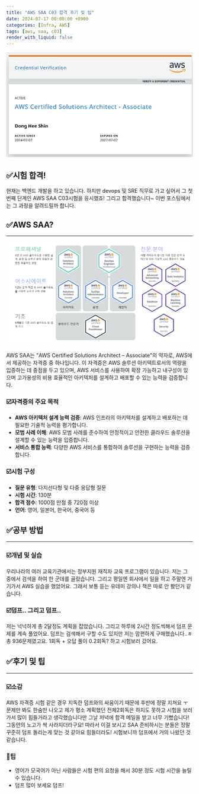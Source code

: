 ```yaml
---
title: "AWS SAA C03 합격 후기 및 팁"
date: 2024-07-17 00:00:00 +0900
categories: [Infra, AWS]
tags: [aws, saa, c03]
render_with_liquid: false
---
```


![Untitled](/assets/img/Infra/AWS/SAA/Untitled.png)

## ✅시험 합격!

현재는 백엔드 개발을 하고 있습니다. 하지만 devops 및 SRE 직무로 가고 싶어서 그 첫번째 단계인 AWS SAA C03시험을 응시했죠! 그리고 합격했습니다~ 이번 포스팅에서는 그 과정을 알려드릴까 합니다.

## ✅AWS SAA?

---

![Untitled](/assets/img/Infra/AWS/SAA/Untitled%201.png)

AWS SAA는 "AWS Certified Solutions Architect – Associate"의 약자로, AWS에서 제공하는 자격증 중 하나입니다. 이 자격증은 AWS 솔루션 아키텍트로서의 역량을 입증하는 데 중점을 두고 있으며, AWS 서비스를 사용하여 확장 가능하고 내구성이 있으며 고가용성의 비용 효율적인 아키텍처를 설계하고 배포할 수 있는 능력을 검증합니다.

### ☑️**자격증의 주요 목적**

- **AWS 아키텍처 설계 능력 검증**: AWS 인프라의 아키텍처를 설계하고 배포하는 데 필요한 기술적 능력을 평가합니다.
- **모범 사례 이해**: AWS 모범 사례를 준수하여 안정적이고 안전한 클라우드 솔루션을 설계할 수 있는 능력을 입증합니다.
- **서비스 통합 능력**: 다양한 AWS 서비스를 통합하여 솔루션을 구현하는 능력을 검증합니다.

### **☑️시험 구성**

- **질문 유형**: 다지선다형 및 다중 응답형 질문
- **시험 시간**: 130분
- **합격 점수**: 1000점 만점 중 720점 이상
- **언어**: 영어, 일본어, 한국어, 중국어 등

## ✅공부 방법

---

### ☑️개념 및 실습

우리나라의 여러 교육기관에서는 정부지원 재직자 교육 프로그램이 있습니다. 저는 그 중에서 검색을 하여 한 군데를 골랐습니다. 그리고 평일엔 회사에서 일을 하고 주말엔 거기가서 AWS 실습을 했었어요. 그래서 보통 듣는 유데미 강의나 책은 따로 안 봤던거 같습니다.

### ☑️덤프.. 그리고 덤프..

저는 넉넉하게 총 2달정도 계획을 잡았습니다. 그리고 하루에 2시간 정도씩해서 덤프 문제를 계속 풀었어요. 덤프는 검색해서 구할 수도 있지만 저는 맘편하게 구매했습니다..ㅎ 총 936문제였고요. 1회독 + 오답 풀이 0.2회독? 하고 시험보러 갔어요.

## ✅후기 및 팁

---

### ☑️소감

AWS 자격증 시험 같은 경우 지독한 덤프와의 싸움이기 때문에 후반에 정말 지쳐요 ㅜ 문제만 봐도 한숨만 나오고 제가 평소 계획했던 전체2회독은 하지도 못하고 시험을 보러 가서 많이 힘들거라고 생각했습니다만 그날 저녁에 합격 메일을 받고 너무 기뻤습니다! 그동안의 노고가 싹 사라지더라구요! 따라서 이걸 보시고 SAA 준비하시는 분들은 정말 꾸준히 덤프 돌리는게 맞는 것 같아요 힘들더라도! 시험보니까 덤프에서 거의 나왔던 것 같습니다.

### 📌팁

- 영어가 모국어가 아닌 사람들은 시험 편의 요청을 해서 30분 정도 시험 시간을 늘릴 수 있습니다.
- 덤프 많이 보세요 덤프!

